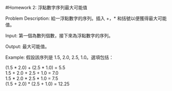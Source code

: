 #Homework 2: 浮點數字序列最大可能值

Problem Description:
給一浮點數字的序列。插入 +，* 和括號以便獲得最大可能值。

Input:
第一個為數列個數，接下來為浮點數字的序列。

Output:
最大可能值。

Example:
假設該序列是 1.5, 2.0, 2.5, 1.0。選項包括：

(1.5 * 2.0) + (2.5 * 1.0) = 5.5<br>
1.5 + 2.0 + 2.5 + 1.0 = 7.0<br>
1.5 * 2.0 * 2.5 * 1.0 = 7.5<br>
(1.5 + 2.0) * (2.5 + 1.0) = 12.25
